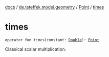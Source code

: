 [docs](../../index.md) / [de.tsteffek.model.geometry](../index.md) / [Point](index.md) / [times](./times.md)

# times

`operator fun times(constant: `[`Double`](https://kotlinlang.org/api/latest/jvm/stdlib/kotlin/-double/index.html)`): `[`Point`](index.md)

Classical scalar multiplication.

